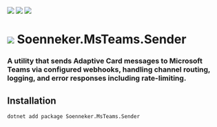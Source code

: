 ﻿[![](https://img.shields.io/nuget/v/soenneker.msteams.sender.svg?style=for-the-badge)](https://www.nuget.org/packages/soenneker.msteams.sender/)
[![](https://img.shields.io/github/actions/workflow/status/soenneker/soenneker.msteams.sender/publish-package.yml?style=for-the-badge)](https://github.com/soenneker/soenneker.msteams.sender/actions/workflows/publish-package.yml)
[![](https://img.shields.io/nuget/dt/soenneker.msteams.sender.svg?style=for-the-badge)](https://www.nuget.org/packages/soenneker.msteams.sender/)

# ![](https://user-images.githubusercontent.com/4441470/224455560-91ed3ee7-f510-4041-a8d2-3fc093025112.png) Soenneker.MsTeams.Sender
### A utility that sends Adaptive Card messages to Microsoft Teams via configured webhooks, handling channel routing, logging, and error responses including rate-limiting.

## Installation

```
dotnet add package Soenneker.MsTeams.Sender
```

